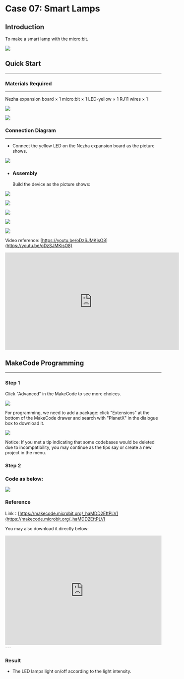 # Case 07: Smart Lamps 

## Introduction
To make a smart lamp with the micro:bit. 

![](./images/case_07_01.png)

## Quick Start
---

### Materials Required
---
Nezha expansion board × 1
micro:bit × 1
LED-yellow × 1
RJ11 wires × 1

![](./images/Bricks_case_07.png)

![](./images/case_07_02.png)


### Connection Diagram
---
- Connect the yellow LED on the Nezha expansion board as the picture shows.


![](./images/case_07_03.png)

- ### Assembly

  Build the device as the picture shows:

![](./images/case_07_04.png)

![](./images/case_07_05.png)

![](./images/case_07_06.png)

![](./images/case_07_07.png)

![](./images/case_07_08.png)



Video reference: [https://youtu.be/oDzSJMKisO8](https://youtu.be/oDzSJMKisO8)

<iframe width="560" height="315" src="https://www.youtube.com/embed/oDzSJMKisO8" frameborder="0" allow="accelerometer; autoplay; clipboard-write; encrypted-media; gyroscope; picture-in-picture" allowfullscreen></iframe>



## MakeCode Programming

---


### Step 1

Click "Advanced" in the MakeCode to see more choices.

![](./images/case_01_10.png)

For programming, we need to add a package: click "Extensions" at the bottom of the MakeCode drawer and search with "PlanetX" in the dialogue box to download it. 

![](./images/case_01_11.png)

Notice: If you met a tip indicating that some codebases would be deleted due to incompatibility, you may continue as the tips say or create a new project in the menu. 

### Step 2

### Code as below:

![](./images/case_07_10.png)


### Reference
Link：[https://makecode.microbit.org/_haMDD2EftPLV](https://makecode.microbit.org/_haMDD2EftPLV)

You may also download it directly below:

<div style="position:relative;height:0;padding-bottom:70%;overflow:hidden;"><iframe style="position:absolute;top:0;left:0;width:100%;height:100%;" src="https://makecode.microbit.org/#pub:_haMDD2EftPLV" frameborder="0" sandbox="allow-popups allow-forms allow-scripts allow-same-origin"></iframe></div>  
---

### Result

- The LED lamps light on/off according to the light intensity. 

